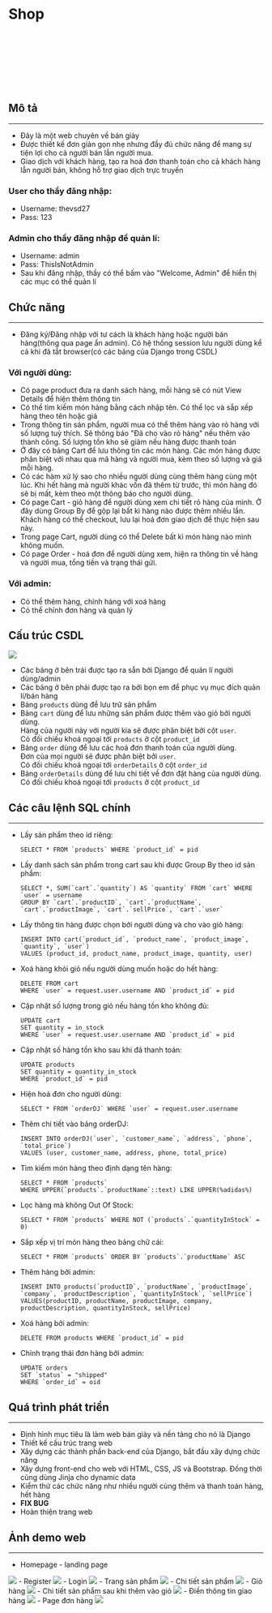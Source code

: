 # Shop
</br>
</br>
</br>

###
</br>
</br>

## Mô tả
---------
- Đây là một web chuyên về bán giày
- Được thiết kế đơn giản gọn nhẹ nhưng đầy đủ chức năng để mang sự tiện lợi cho cả người bán lẫn người mua.
- Giao dịch với khách hàng, tạo ra hoá đơn thanh toán cho cả khách hàng lẫn người bán, không hỗ trợ giao dịch trực truyến
 
### User cho thầy đăng nhập:
- Username: thevsd27
- Pass: 123
### Admin cho thầy đăng nhập để quản lí:
- Username: admin
- Pass: ThisIsNotAdmin
- Sau khi đăng nhập, thầy có thể bấm vào "Welcome, Admin" để hiển thị các mục có thể quản lí

## Chức năng
-------------

- Đăng ký/Đăng nhập với tư cách là khách hàng hoặc người bán hàng(thông qua page ẩn admin). Có hệ thống session lưu người dùng kể cả khi đã tắt browser(có các bảng của Django trong CSDL)
  
### Với người dùng:

- Có page product đưa ra danh sách hàng, mỗi hàng sẽ có nút View Details để hiện thêm thông tin
- Có thể tìm kiếm món hàng bằng cách nhập tên. Có thể lọc và sắp xếp hàng theo tên hoặc giá
- Trong thông tin sản phẩm, người mua có thể thêm hàng vào rỏ hàng với số lượng tuỳ thích. Sẽ thông báo "Đã cho vào rỏ hàng" nếu thêm vào thành công. Số lượng tồn kho sẽ giảm nếu hàng được thanh toán
- Ở đây có bảng Cart để lưu thông tin các món hàng. Các món hàng được phân biệt với nhau qua mã hàng và người mua, kèm theo số lượng và giá mỗi hàng.
- Có các hàm xử lý sao cho nhiều người dùng cùng thêm hàng cùng một lúc. Khi hết hàng mà người khác vốn đã thêm từ trước, thì món hàng đó sẽ bị mất, kèm theo một thông báo cho người dùng.
- Có page Cart - giỏ hàng để người dùng xem chi tiết rỏ hàng của mình. Ở đây dùng Group By để gộp lại bất kì hàng nào được thêm nhiều lần. Khách hàng có thể checkout, lưu lại hoá đơn giao dịch để thực hiện sau này.
- Trong page Cart, người dùng có thể Delete bất kì món hàng nào mình không muốn.
- Có page Order - hoá đơn để người dùng xem, hiện ra thông tin về hàng và người mua, tổng tiền và trạng thái gửi.

### Với admin:
- Có thể thêm hàng, chỉnh hàng với xoá hàng
- Có thể chỉnh đơn hàng và quản lý

## Cấu trúc CSDL

<img src="README_image/Database.png">

- Các bảng ở bên trái được tạo ra sẵn bởi Django để quản lí người dùng/admin
- Các bảng ở bên phải được tạo ra bởi bọn em để phục vụ mục đích quản lí/bán hàng
- Bảng `products` dùng để lưu trữ sản phẩm
- Bảng `cart` dùng để lưu những sản phẩm được thêm vào giỏ bởi người dùng. </br>
Hàng của người này với người kia sẽ được phân biệt bởi cột `user`. </br>
Có đối chiếu khoá ngoại tới `products` ở cột `product_id`
- Bảng `order` dùng để lưu các hoá đơn thanh toán của người dùng.</br>
Đơn của mọi người sẽ được phân biệt bởi `user`. </br>
Có đối chiếu khoá ngoại tới `orderDetails` ở cột `order_id`
- Bảng `orderDetails` dùng để lưu chi tiết về đơn đặt hàng của người dùng. </br>
Có đối chiếu khoá ngoại tới `products` ở cột `product_id`

## Các câu lệnh SQL chính
--------------------------
- Lấy sản phẩm theo id riêng:
    ```
    SELECT * FROM `products` WHERE `product_id` = pid
    ```
- Lấy danh sách sản phẩm trong cart sau khi được Group By theo id sản phẩm:
    ```
    SELECT *, SUM(`cart`.`quantity`) AS `quantity` FROM `cart` WHERE `user` = username 
    GROUP BY `cart`.`productID`, `cart`.`productName`, `cart`.`productImage`, `cart`.`sellPrice`, `cart`.`user`
    ```
- Lấy thông tin hàng được chọn bởi người dùng và cho vào giỏ hàng:
    ```
    INSERT INTO cart(`product_id`, `product_name`, `product_image`, `quantity`, `user`)
    VALUES (product_id, product_name, product_image, quantity, user)
    ``` 
- Xoá hàng khỏi giỏ nếu người dùng muốn hoặc do hết hàng:
    ```
    DELETE FROM cart
    WHERE `user` = request.user.username AND `product_id` = pid
    ```
- Cập nhật số lượng trong giỏ nếu hàng tồn kho không đủ:
    ```
    UPDATE cart
    SET quantity = in_stock
    WHERE `user` = request.user.username AND `product_id` = pid
    ```
- Cập nhật số hàng tồn kho sau khi đã thanh toán:
    ```
    UPDATE products
    SET quantity = quantity_in_stock
    WHERE `product_id` = pid
    ```
- Hiện hoá đơn cho người dùng:
    ```
    SELECT * FROM `orderDJ` WHERE `user` = request.user.username
    ```
- Thêm chi tiết vào bảng orderDJ:
    ```
    INSERT INTO orderDJ(`user`, `customer_name`, `address`, `phone`, `total_price`)
    VALUES (user, customer_name, address, phone, total_price)
    ```
- Tìm kiếm món hàng theo định dạng tên hàng:
    ```
    SELECT * FROM `products` 
    WHERE UPPER(`products`.`productName`::text) LIKE UPPER(%adidas%)
    ```
- Lọc hàng mà không Out Of Stock:
    ```
    SELECT * FROM `products` WHERE NOT (`products`.`quantityInStock` = 0)
    ```
- Sắp xếp vị trí món hàng theo bảng chữ cái:
    ```
    SELECT * FROM `products` ORDER BY `products`.`productName` ASC
    ```
- Thêm hàng bởi admin:
    ```
    INSERT INTO products(`productID`, `productName`, `productImage`, `company`, `productDescription`, `quantityInStock`, `sellPrice`)
    VALUES(productID, productName, productImage, company, productDescription, quantityInStock, sellPrice)
    ```
- Xoá hàng bởi admin:
    ```
    DELETE FROM products WHERE `product_id` = pid
    ```
- Chỉnh trạng thái đơn hàng bởi admin:
    ```
    UPDATE orders
    SET `status` = "shipped"
    WHERE `order_id` = oid
    ```

## Quá trình phát triển
------------------------

- Định hình mục tiêu là làm web bán giày và nền tảng cho nó là Django
- Thiết kế cấu trúc trang web
- Xây dựng các thành phần back-end của Django, bắt đầu xây dựng chức năng
- Xây dựng front-end cho web với HTML, CSS, JS và Bootstrap. Đồng thời cũng dùng Jinja cho dynamic data
- Kiểm thử các chức năng như nhiều người cùng thêm và thanh toán hàng, hết hàng
- **FIX BUG**
- Hoàn thiện trang web

## Ảnh demo web
----------------

- Homepage - landing page
<img src="README_image/homepage.png">
- Register 
<img src="README_image/Register.png">
- Login
<img src="README_image/Login.png">
- Trang sản phẩm
<img src="README_image/Products.png" >
- Chi tiết sản phẩm
<img src="README_image/Details.png">
- Giỏ hàng
<img src="README_image/Cart.png">
- Chi tiết sản phẩm sau khi thêm vào giỏ
<img src="README_image/Details_cart.png">
- Điền thông tin giao hàng
<img src="README_image/OrderDetails.png">
- Page đơn hàng
<img src="README_image/Orders.png">
